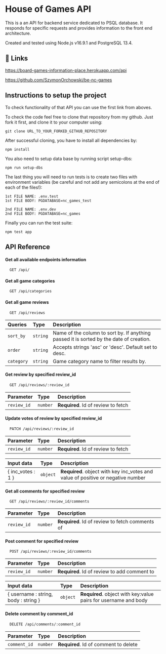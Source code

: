 
# House of Games API

This is a an API for backend service dedicated to PSQL database.
It responds for specific requests and provides information to the front end architecture.

Created and tested using Node.js v16.9.1 and PostgreSQL 13.4.




## 🔗 Links

https://board-games-information-place.herokuapp.com/api

https://github.com/SzymonOrchowski/be-nc-games




## Instructions to setup the project

To check functionality of that API you can use the first link from aboves.

To check the code feel free to clone that repository from my github. Just fork it first, and clone it to your computer using: 

```http
git clone URL_TO_YOUR_FORKED_GITHUB_REPOSITORY
```

After successful cloning, you have to install all dependencies by:

```http
npm install
```

You also need to setup data base by running script setup-dbs:

```http
npm run setup-dbs
```

The last thing you will need to run tests is to create two files with environment variables (be careful and not add any semicolons at the end of each of the files!):


```http
1st FILE NAME: .env.test
1st FILE BODY: PGDATABASE=nc_games_test

2nd FILE NAME: .env.dev
2nd FILE BODY: PGDATABASE=nc_games

```

Finally you can run the test suite:

```http
npm test app
```



## API Reference

#### Get all available endpoints information

```http
  GET /api/
```

#### Get all game categories

```http
  GET /api/categories
```

#### Get all game reviews

```http
  GET /api/reviews
```

|  Queries  |   Type   | Description                                                                             |
| :-------- | :------- | :-------------------------------------------------------------------------------------- |
| `sort_by` | `string` | Name of the column to sort by. If anything passed it is sorted by the date of creation. |
| `order`   | `string` | Accepts strings 'asc' or 'desc'. Default set to desc.                                   |
| `category`| `string` | Game category name to filter results by.                                                |

#### Get review by specified review_id

```http
  GET /api/reviews/:review_id
```

|  Parameter | Type     | Description                         |
| :--------- | :------- | :---------------------------------- |
| `review_id`| `number` | **Required**. Id of review to fetch |

#### Update votes of review by specified review_id

```http
  PATCH /api/reviews/:review_id
```

|  Parameter | Type     | Description                         |
| :--------- | :------- | :---------------------------------- |
| `review_id`| `number` | **Required**. Id of review to fetch |

|    Input data    |   Type   | Description                                                                      |
| :--------------- | :------- | :------------------------------------------------------------------------------- |
| { inc_votes : 1 }| `object` | **Required**. object with key inc_votes and value of positive or negative number |

#### Get all comments for specified review

```http
  GET /api/reviews/:review_id/comments
```

|  Parameter | Type     | Description                                     |
| :--------- | :------- | :---------------------------------------------- |
| `review_id`| `number` | **Required**. Id of review to fetch comments of |

#### Post comment for specified review

```http
  POST /api/reviews/:review_id/comments
```

|  Parameter | Type     | Description                                  |
| :--------- | :------- | :------------------------------------------- |
| `review_id`| `number` | **Required**. Id of review to add comment to |

|              Input data             |   Type   | Description                                                      |
| :---------------------------------- | :------- | :----------------------------------------------------------------|
| { username : string, body : string }| `object` | **Required**. object with key:value pairs for  username and body |

#### Delete comment by comment_id

```http
  DELETE /api/comments/:comment_id
```

|  Parameter  |   Type   | Description                           |
| :---------- | :------- | :------------------------------------ |
| `comment_id`| `number` | **Required**. Id of comment to delete |



